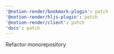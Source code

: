 ```yaml
---
'@notion-render/bookmark-plugin': patch
'@notion-render/hljs-plugin': patch
'@notion-render/client': patch
'docs': patch
---
```


Refactor monorepository

